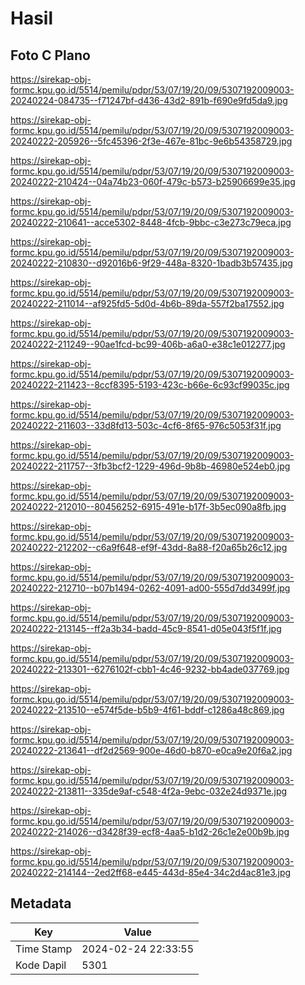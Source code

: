 # Hasil

## Foto C Plano

https://sirekap-obj-formc.kpu.go.id/5514/pemilu/pdpr/53/07/19/20/09/5307192009003-20240224-084735--f71247bf-d436-43d2-891b-f690e9fd5da9.jpg

https://sirekap-obj-formc.kpu.go.id/5514/pemilu/pdpr/53/07/19/20/09/5307192009003-20240222-205926--5fc45396-2f3e-467e-81bc-9e6b54358729.jpg

https://sirekap-obj-formc.kpu.go.id/5514/pemilu/pdpr/53/07/19/20/09/5307192009003-20240222-210424--04a74b23-060f-479c-b573-b25906699e35.jpg

https://sirekap-obj-formc.kpu.go.id/5514/pemilu/pdpr/53/07/19/20/09/5307192009003-20240222-210641--acce5302-8448-4fcb-9bbc-c3e273c79eca.jpg

https://sirekap-obj-formc.kpu.go.id/5514/pemilu/pdpr/53/07/19/20/09/5307192009003-20240222-210830--d92016b6-9f29-448a-8320-1badb3b57435.jpg

https://sirekap-obj-formc.kpu.go.id/5514/pemilu/pdpr/53/07/19/20/09/5307192009003-20240222-211014--af925fd5-5d0d-4b6b-89da-557f2ba17552.jpg

https://sirekap-obj-formc.kpu.go.id/5514/pemilu/pdpr/53/07/19/20/09/5307192009003-20240222-211249--90ae1fcd-bc99-406b-a6a0-e38c1e012277.jpg

https://sirekap-obj-formc.kpu.go.id/5514/pemilu/pdpr/53/07/19/20/09/5307192009003-20240222-211423--8ccf8395-5193-423c-b66e-6c93cf99035c.jpg

https://sirekap-obj-formc.kpu.go.id/5514/pemilu/pdpr/53/07/19/20/09/5307192009003-20240222-211603--33d8fd13-503c-4cf6-8f65-976c5053f31f.jpg

https://sirekap-obj-formc.kpu.go.id/5514/pemilu/pdpr/53/07/19/20/09/5307192009003-20240222-211757--3fb3bcf2-1229-496d-9b8b-46980e524eb0.jpg

https://sirekap-obj-formc.kpu.go.id/5514/pemilu/pdpr/53/07/19/20/09/5307192009003-20240222-212010--80456252-6915-491e-b17f-3b5ec090a8fb.jpg

https://sirekap-obj-formc.kpu.go.id/5514/pemilu/pdpr/53/07/19/20/09/5307192009003-20240222-212202--c6a9f648-ef9f-43dd-8a88-f20a65b26c12.jpg

https://sirekap-obj-formc.kpu.go.id/5514/pemilu/pdpr/53/07/19/20/09/5307192009003-20240222-212710--b07b1494-0262-4091-ad00-555d7dd3499f.jpg

https://sirekap-obj-formc.kpu.go.id/5514/pemilu/pdpr/53/07/19/20/09/5307192009003-20240222-213145--ff2a3b34-badd-45c9-8541-d05e043f5f1f.jpg

https://sirekap-obj-formc.kpu.go.id/5514/pemilu/pdpr/53/07/19/20/09/5307192009003-20240222-213301--6276102f-cbb1-4c46-9232-bb4ade037769.jpg

https://sirekap-obj-formc.kpu.go.id/5514/pemilu/pdpr/53/07/19/20/09/5307192009003-20240222-213510--e574f5de-b5b9-4f61-bddf-c1286a48c869.jpg

https://sirekap-obj-formc.kpu.go.id/5514/pemilu/pdpr/53/07/19/20/09/5307192009003-20240222-213641--df2d2569-900e-46d0-b870-e0ca9e20f6a2.jpg

https://sirekap-obj-formc.kpu.go.id/5514/pemilu/pdpr/53/07/19/20/09/5307192009003-20240222-213811--335de9af-c548-4f2a-9ebc-032e24d9371e.jpg

https://sirekap-obj-formc.kpu.go.id/5514/pemilu/pdpr/53/07/19/20/09/5307192009003-20240222-214026--d3428f39-ecf8-4aa5-b1d2-26c1e2e00b9b.jpg

https://sirekap-obj-formc.kpu.go.id/5514/pemilu/pdpr/53/07/19/20/09/5307192009003-20240222-214144--2ed2ff68-e445-443d-85e4-34c2d4ac81e3.jpg


## Metadata

| Key        | Value               |
| ---------- | ------------------- |
| Time Stamp | 2024-02-24 22:33:55 |
| Kode Dapil | 5301                |



